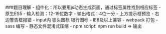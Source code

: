 ###题目理解
    - 组件化：所以要用js动态生成页面，通过标签属性找到相应标签
    - 原生ES5
    - 输入检测：12-19位数字
    - 输出格式：4位一分
    - 上方提示框预览
    - 右边警告框报错
    - input内 锁头图标 银行图标
    - IE8及以上兼容
    - webpack 打包
    - sass 编写
    - 静态文件混淆式压缩
    - npm script: npm run build => 输出
